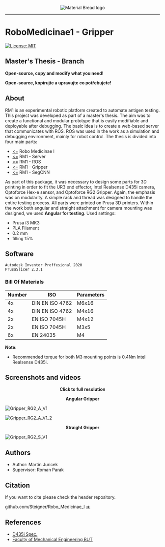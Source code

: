 <p align="center">
  <img src="https://user-images.githubusercontent.com/54715463/155894839-e6a05c2e-aa95-4b53-bb4d-c4cbc1a964b9.png" alt="Material Bread logo">
</p>

***

# RoboMedicinae1 - Gripper
<a href="https://github.com/Steigner/RM1_Gripper/blob/main/LICENSE"><img alt="License: MIT" src="https://img.shields.io/github/license/Steigner/RM1_Gripper.svg"></a>

## Master's Thesis - Branch

**Open-source, copy and modify what you need!**

**Open-source, kopírujte a upravujte co potřebujete!**

## About
RM1 is an experimental robotic platform created to automate antigen testing. This project was developed as part of a master's thesis. The aim was to create a functional and modular prototype that is easily modifiable and deployable after debugging. The basic idea is to create a web-based server that communicates with ROS. ROS was used in the work as a simulation and debugging environment, mainly for robot control. The thesis is divided into four main parts:

+ [<=](https://github.com/Steigner/Robo_Medicinae_I) Robo Medicinae I
+ [<=](https://github.com/Steigner/RM1_server) RM1 - Server
+ [<=](https://github.com/Steigner/RM1_ROS) RM1 - ROS         
+ [<=](https://github.com/Steigner/RM1_Gripper) RM1 - Gripper
+ [<=](https://github.com/Steigner/RM1_SegCNN) RM1 - SegCNN

As part of this package, it was necessary to design some parts for 3D printing in order to fit the UR3 end effector, Intel Realsense D435i camera, Optoforce Hex-e sensor, and Optoforce RG2 Gripper. Again, the emphasis was on modularity. A simple rack and thread was designed to handle the entire testing process. All parts were printed on Prusa 3D printers. Within the work both angular and straight attachment for camera mounting was designed, we used **Angular for testing**. Used settings:

* Prusa i3 MK3
* PLA Filament
* 0.2 mm
* filling 15%

## Software
```
Autodesk Inventor Proffesional 2020
PrusaSlicer 2.3.1
```

### Bill Of Materials 
Number | ISO | Parameters
------------ | ------------- | -------------
4x | DIN EN ISO 4762 | M6x16
4x | DIN EN ISO 4762 | M4x16
2x | EN ISO 7045H | M4x12
2x | EN ISO 7045H | M3x5
6x | EN 24035 | M4

**Note:**
* Recommended torque for both M3 mounting points is 0.4Nm Intel Realsense D435i.

## Screenshots and videos

<p align="center"> <b>Click to full resolution</b> </p>

<p align="center"> <b>Angular Gripper</b> </p>

![Gripper_RG2_A_V1](https://user-images.githubusercontent.com/54715463/155989442-a78e2b5c-190b-4571-a883-336fd8a2ab90.png)

![Gripper_RG2_A_V1_2](https://user-images.githubusercontent.com/54715463/155989454-2ba1a16d-52f4-40c9-807e-27dcd25e3792.png)

<p align="center"> <b>Straight Gripper</b> </p>

![Gripper_RG2_S_V1](https://user-images.githubusercontent.com/54715463/155989463-cbdbb8b7-d0af-4f95-9163-3336e7fb3bd0.png)

## Authors

* Author: Martin Juricek
* Supervisor: Roman Parak

## Citation
If you want to cite please check the header repository. 

github.com/Steigner/Robo_Medicinae_I [=>](https://github.com/Steigner/Robo_Medicinae_I#citation) 

## References
* [D435i Spec.](https://www.intelrealsense.com/depth-camera-d435i/)
* [Faculty of Mechanical Engineering BUT](https://www.fme.vutbr.cz/en)
